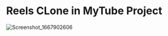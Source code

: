 <h1> Reels CLone in MyTube Project </h1>

![Screenshot_1667902606](https://user-images.githubusercontent.com/88947135/200538758-3ad1bd70-4108-4d0d-b6d2-fab4de42475f.png)
